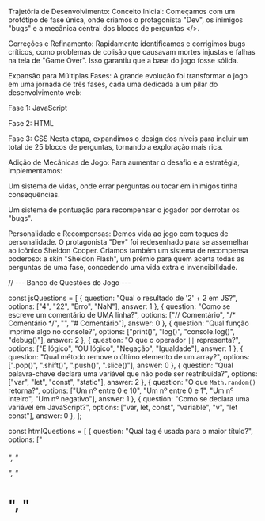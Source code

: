 Trajetória de Desenvolvimento:
Conceito Inicial: Começamos com um protótipo de fase única, onde criamos o protagonista "Dev", os inimigos "bugs" e a mecânica central dos blocos de perguntas </>.

Correções e Refinamento: Rapidamente identificamos e corrigimos bugs críticos, como problemas de colisão que causavam mortes injustas e falhas na tela de "Game Over". Isso garantiu que a base do jogo fosse sólida.

Expansão para Múltiplas Fases: A grande evolução foi transformar o jogo em uma jornada de três fases, cada uma dedicada a um pilar do desenvolvimento web:

Fase 1: JavaScript

Fase 2: HTML

Fase 3: CSS
Nesta etapa, expandimos o design dos níveis para incluir um total de 25 blocos de perguntas, tornando a exploração mais rica.

Adição de Mecânicas de Jogo: Para aumentar o desafio e a estratégia, implementamos:

Um sistema de vidas, onde errar perguntas ou tocar em inimigos tinha consequências.

Um sistema de pontuação para recompensar o jogador por derrotar os "bugs".

Personalidade e Recompensas: Demos vida ao jogo com toques de personalidade. O protagonista "Dev" foi redesenhado para se assemelhar ao icônico Sheldon Cooper. Criamos também um sistema de recompensa poderoso: a skin "Sheldon Flash", um prêmio para quem acerta todas as perguntas de uma fase, concedendo uma vida extra e invencibilidade.

// --- Banco de Questões do Jogo ---

const jsQuestions = [
    { question: "Qual o resultado de '2' + 2 em JS?", options: ["4", "22", "Erro", "NaN"], answer: 1 },
    { question: "Como se escreve um comentário de UMA linha?", options: ["// Comentário", "/* Comentário */", "<!-- Comentário -->", "# Comentário"], answer: 0 },
    { question: "Qual função imprime algo no console?", options: ["print()", "log()", "console.log()", "debug()"], answer: 2 },
    { question: "O que o operador `||` representa?", options: ["E lógico", "OU lógico", "Negação", "Igualdade"], answer: 1 },
    { question: "Qual método remove o último elemento de um array?", options: [".pop()", ".shift()", ".push()", ".slice()"], answer: 0 },
    { question: "Qual palavra-chave declara uma variável que não pode ser reatribuída?", options: ["var", "let", "const", "static"], answer: 2 },
    { question: "O que `Math.random()` retorna?", options: ["Um nº entre 0 e 10", "Um nº entre 0 e 1", "Um nº inteiro", "Um nº negativo"], answer: 1 },
    { question: "Como se declara uma variável em JavaScript?", options: ["var, let, const", "variable", "v", "let const"], answer: 0 },
];

const htmlQuestions = [
    { question: "Qual tag é usada para o maior título?", options: ["<h6>", "<p>", "<h1>", "<title>"], answer: 2 },
    { question: "Qual tag cria uma lista NÃO ordenada?", options: ["<ol>", "<li>", "<ul>", "<dl>"], answer: 2 },
    { question: "Qual atributo especifica o destino de um link?", options: ["src", "link", "target", "href"], answer: 3 },
    { question: "Qual tag é usada para inserir uma imagem?", options: ["<image>", "<pic>", "<img>", "<figure>"], answer: 2 },
    { question: "Qual o propósito da tag `<head>`?", options: ["Conteúdo principal", "Cabeçalho da página", "Metadados e links", "Rodapé"], answer: 2 },
    { question: "Como se cria um campo de entrada de texto?", options: ["<input type='text'>", "<textfield>", "<input type='button'>", "<text>"], answer: 0 },
    { question: "Qual tag define uma quebra de linha?", options: ["<break>", "<lb>", "<br>", "<hr>"], answer: 2 },
    { question: "Qual tag é usada para criar um botão?", options: ["<input type='button'>", "<button>", "Ambas estão corretas", "Nenhuma está correta"], answer: 2 },
    { question: "Qual tag define o corpo do documento HTML?", options: ["<body>", "<head>", "<!DOCTYPE html>", "<html>"], answer: 0 },
];

const cssQuestions = [
    { question: "Qual propriedade altera a cor de fundo?", options: ["color", "background-color", "font-color", "bgcolor"], answer: 1 },
    { question: "O que a propriedade `display: none;` faz?", options: ["Aumenta o elemento", "Esconde o elemento", "Deixa transparente", "Muda a fonte"], answer: 1 },
    { question: "O que o código `p { font-weight: bold; }` faz?", options: ["Muda a cor", "Aumenta a fonte", "Deixa em itálico", "Deixa em negrito"], answer: 3 },
    { question: "Qual a diferença entre `margin` e `padding`?", options: ["Não há diferença", "Cor vs. Fundo", "Espaço externo vs. Interno", "Fonte vs. Tamanho"], answer: 2 },
    { question: "Para que serve o seletor `:hover`?", options: ["Selecionar o primeiro item", "Estilo ao passar o mouse", "Estilo ao clicar", "Selecionar o último item"], answer: 1 },
    { question: "O que `position: absolute;` faz?", options: ["Posiciona relativo à tela", "Posiciona relativo ao pai", "Centraliza o elemento", "Remove o elemento"], answer: 1 },
    { question: "Qual a função do `z-index`?", options: ["Define a largura", "Define a altura", "Controla a sobreposição", "Define a rotação"], answer: 2 },
    { question: "O que `flex-direction: column;` faz?", options: ["Itens em linha", "Itens em coluna", "Inverte a ordem", "Justifica o conteúdo"], answer: 1 },
    { question: "Como você seleciona um elemento com id 'titulo'?", options: ["#titulo", ".titulo", "titulo", "*titulo"], answer: 0 },
];
